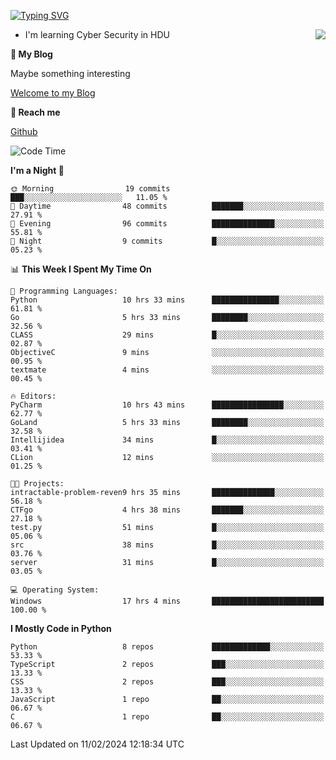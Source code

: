 [![Typing SVG](https://readme-typing-svg.herokuapp.com?font=Fira+Code&pause=1000&random=false&width=450&height=60&lines=Hello+%F0%9F%91%8B%F0%9F%8F%BB;I'm+JBNRZ)](https://git.io/typing-svg)

<a href="#">
  <img align="right" src="https://github-readme-stats.vercel.app/api?username=JBNRZ&show_icons=true&bg_color=15,f2f7fd,E0EAFC" />
</a>

- I'm learning Cyber Security in HDU

 **🌱 My Blog**

Maybe something interesting

[Welcome to my Blog](https://jbnrz.com.cn/)

 **💬 Reach me** 

[Github](https://github.com/JBNRZ)


<!--START_SECTION:waka-->
![Code Time](http://img.shields.io/badge/Code%20Time-318%20hrs%2045%20mins-blue)

**I'm a Night 🦉** 

```text
🌞 Morning                19 commits          ███░░░░░░░░░░░░░░░░░░░░░░   11.05 % 
🌆 Daytime                48 commits          ███████░░░░░░░░░░░░░░░░░░   27.91 % 
🌃 Evening                96 commits          ██████████████░░░░░░░░░░░   55.81 % 
🌙 Night                  9 commits           █░░░░░░░░░░░░░░░░░░░░░░░░   05.23 % 
```


📊 **This Week I Spent My Time On** 

```text
💬 Programming Languages: 
Python                   10 hrs 33 mins      ███████████████░░░░░░░░░░   61.81 % 
Go                       5 hrs 33 mins       ████████░░░░░░░░░░░░░░░░░   32.56 % 
CLASS                    29 mins             █░░░░░░░░░░░░░░░░░░░░░░░░   02.87 % 
ObjectiveC               9 mins              ░░░░░░░░░░░░░░░░░░░░░░░░░   00.95 % 
textmate                 4 mins              ░░░░░░░░░░░░░░░░░░░░░░░░░   00.45 % 

🔥 Editors: 
PyCharm                  10 hrs 43 mins      ████████████████░░░░░░░░░   62.77 % 
GoLand                   5 hrs 33 mins       ████████░░░░░░░░░░░░░░░░░   32.58 % 
Intellijidea             34 mins             █░░░░░░░░░░░░░░░░░░░░░░░░   03.41 % 
CLion                    12 mins             ░░░░░░░░░░░░░░░░░░░░░░░░░   01.25 % 

🐱‍💻 Projects: 
intractable-problem-reven9 hrs 35 mins       ██████████████░░░░░░░░░░░   56.18 % 
CTFgo                    4 hrs 38 mins       ███████░░░░░░░░░░░░░░░░░░   27.18 % 
test.py                  51 mins             █░░░░░░░░░░░░░░░░░░░░░░░░   05.06 % 
src                      38 mins             █░░░░░░░░░░░░░░░░░░░░░░░░   03.76 % 
server                   31 mins             █░░░░░░░░░░░░░░░░░░░░░░░░   03.05 % 

💻 Operating System: 
Windows                  17 hrs 4 mins       █████████████████████████   100.00 % 
```

**I Mostly Code in Python** 

```text
Python                   8 repos             █████████████░░░░░░░░░░░░   53.33 % 
TypeScript               2 repos             ███░░░░░░░░░░░░░░░░░░░░░░   13.33 % 
CSS                      2 repos             ███░░░░░░░░░░░░░░░░░░░░░░   13.33 % 
JavaScript               1 repo              ██░░░░░░░░░░░░░░░░░░░░░░░   06.67 % 
C                        1 repo              ██░░░░░░░░░░░░░░░░░░░░░░░   06.67 % 
```




 Last Updated on 11/02/2024 12:18:34 UTC
<!--END_SECTION:waka-->
